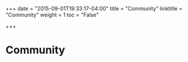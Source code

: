 +++
date = "2015-09-01T19:33:17-04:00"
title = "Community"
linktitle = "Community"
weight = 1
toc = "False"

+++

# Community

